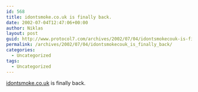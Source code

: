 ```yaml
---
id: 568
title: idontsmoke.co.uk is finally back.
date: 2002-07-04T12:47:06+00:00
author: Niklas
layout: post
guid: http://www.protocol7.com/archives/2002/07/04/idontsmokecouk-is-finally-back/
permalink: /archives/2002/07/04/idontsmokecouk_is_finally_back/
categories:
  - Uncategorized
tags:
  - Uncategorized
---
```

<div class='microid-8b0a0b98eb48f3578e2c2eda838ba34d38951f60'>
  <p>
    <a href="http://idontsmoke.co.uk/">idontsmoke.co.uk</a> is finally back.
  </p>
</div>
